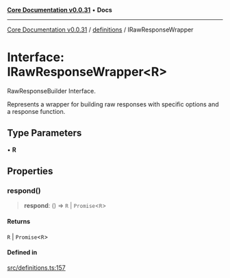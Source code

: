 [**Core Documentation v0.0.31**](../../README.md) • **Docs**

***

[Core Documentation v0.0.31](../../modules.md) / [definitions](../README.md) / IRawResponseWrapper

# Interface: IRawResponseWrapper\<R\>

RawResponseBuilder Interface.

Represents a wrapper for building raw responses with specific options and a response function.

## Type Parameters

• **R**

## Properties

### respond()

> **respond**: () => `R` \| `Promise`\<`R`\>

#### Returns

`R` \| `Promise`\<`R`\>

#### Defined in

[src/definitions.ts:157](https://github.com/stonemjs/core/blob/a25677efd9a5f5a45cc90fda3ed3e87df97e6124/src/definitions.ts#L157)
